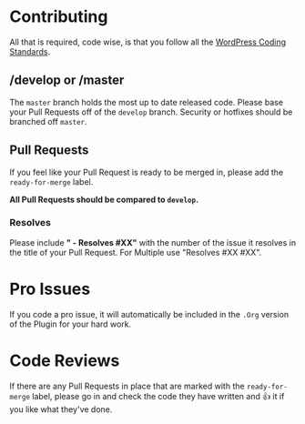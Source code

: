 # Contributing

All that is required, code wise, is that you follow all the
[WordPress Coding Standards](http://codex.wordpress.org/WordPress_Coding_Standards).

## /develop or /master

The `master` branch holds the most up to date released code. Please base your
Pull Requests off of the `develop` branch. Security or hotfixes should
be branched off `master`.

## Pull Requests

If you feel like your Pull Request is ready to be merged in, please add the
`ready-for-merge` label.

**All Pull Requests should be compared to `develop`.**

### Resolves #

Please include **" - Resolves #XX"** with the number of the issue it resolves
in the title of your Pull Request. For Multiple use "Resolves #XX #XX".

# Pro Issues

If you code a pro issue, it will automatically be included in the `.Org` version
of the Plugin for your hard work.

# Code Reviews

If there are any Pull Requests in place that are marked with the `ready-for-merge`
label, please go in and check the code they have written and :+1: it if you
like what they've done.
